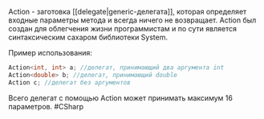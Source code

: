 Action - заготовка [[delegate|generic-делегата]], которая определяет входные параметры метода и всегда ничего не возвращает. Action был создан для облегчения жизни программистам и по сути является синтаксическим сахаром библиотеки System.

Пример использования:
```cs
Action<int, int> a; //делегат, принимающий два аргумента int
Action<double> b; //делегат, принимающий double
Action c; //делегат без аргументов
```
Всего делегат с помощью Action может принимать максимум 16 параметров.
#CSharp 
